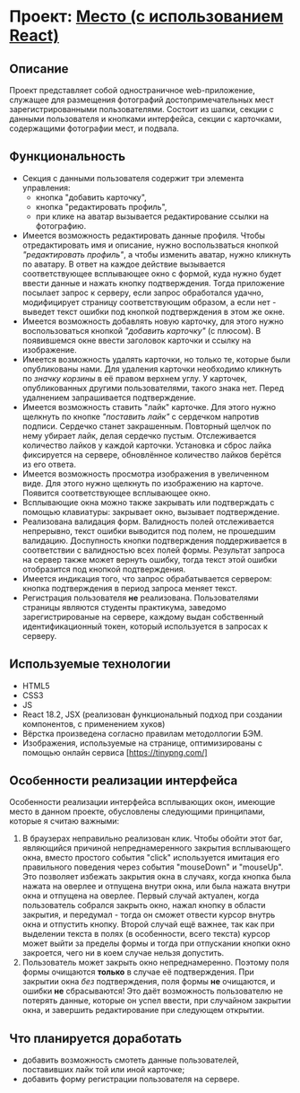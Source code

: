 # Проект: [Место (с использованием React)](https://deneroxin.github.io/mesto-react/)

## Описание

Проект представляет собой одностраничное web-приложение, служащее для размещения
фотографий достопримечательных мест зарегистрированными пользователями.
Состоит из шапки, секции с данными пользователя и кнопками интерфейса,
секции с карточками, содержащими фотографии мест, и подвала.


## Функциональность

* Секция с данными пользователя содержит три элемента управления:
  * кнопка "добавить карточку",
  * кнопка "редактировать профиль",
  * при клике на аватар вызывается редактирование ссылки на фотографию.
* Имеется возможность редактировать данные профиля.
Чтобы отредактировать имя и описание, нужно воспользваться кнопкой _"редактировать профиль"_,
а чтобы изменить аватар, нужно кликнуть по аватару.
В ответ на каждое действие вызывается соответствующее всплывающее окно с формой,
куда нужно будет ввести данные и нажать кнопку подтверждения.
Тогда приложение посылает запрос к серверу, если запрос обработался удачно,
модифицирует страницу соответствующим образом, а если нет - выведет текст ошибки под
кнопкой подтверждения в этом же окне.
* Имеется возможность добавлять новую карточку, для этого нужно воспользоваться кнопкой
_"добавить карточку"_ (с плюсом). В появившемся окне ввести заголовок карточки и ссылку на изображение.
* Имеется возможность удалять карточки, но только те, которые были опубликованы нами.
Для удаления карточки необходимо кликнуть по _значку корзины_ в её правом верхнем углу.
У карточек, опубликованных другими пользователями, такого знака нет.
Перед удалнением запрашивается подтверждение.
* Имеется возможность ставить "лайк" карточке. Для этого нужно щелкнуть по кнопке
_"поставить лайк"_ с сердечком напротив подписи. Сердечко станет закрашенным.
Повторный щелчок по нему убирает лайк, делая сердечко пустым.
Отслеживается количество лайков у каждой карточки. Установка и сброс лайка
фиксируется на сервере, обновлённое количество лайков берётся из его ответа.
* Имеется возможность просмотра изображения в увеличенном виде.
Для этого нужно щелкнуть по изображению на карточе. Появится соответствующее всплывающее окно.
* Всплывающие окна можно также закрывать или подтверждать с помощью клавиатуры:
**<Esc>** закрывает окно, **<Enter>** вызывает подтверждение.
* Реализована валидация форм. Валидность полей отслеживается непрерывно, текст ошибки выводится под полем,
не прошедшим валидацию. Доспупность кнопки подтверждения поддерживается в соответствии с валидностью
всех полей формы. Результат запроса на сервер также может вернуть ошибку, тогда текст этой ошибки
отобразится под кнопкой подтверждения.
* Имеется индикация того, что запрос обрабатывается сервером: кнопка подтверждения в период запроса меняет текст.
* Регистрация пользователя **не** реализована. Пользователями страницы являются студенты
практикума, заведомо зарегистрированые на сервере, каждому выдан собственный
идентификационный токен, который используется в запросах к серверу.


## Используемые технологии

* HTML5
* CSS3
* JS
* React 18.2, JSX (реализован функциональный подход при создании компонентов, с применением хуков)
* Вёрстка произведена согласно правилам методоллогии БЭМ.
* Изображения, используемые на странице, оптимизированы с помощью онлайн сервиса [https://tinypng.com/]


## Особенности реализации интерфейса

Особенности реализации интерфейса всплывающих окон, имеющие место в данном проекте,
обусловлены следующими принципами, которые я считаю важными:

1. В браузерах неправильно реализован клик. Чтобы обойти этот баг, являющийся причиной
непреднамеренного закрытия всплывающего окна, вместо простого события "click" используется
имитация его правильного поведения через события "mouseDown" и "mouseUp".
Это позволяет избежать закрытия окна в случаях, когда кнопка была нажата на оверлее
и отпущена внутри окна, или была нажата внутри окна и отпущена на оверлее.
Первый случай актуален, когда пользователь собрался закрыть окно, нажал кнопку в области закрытия,
и передумал - тогда он сможет отвести курсор внутрь окна и отпустить кнопку.
Второй случай ещё важнее, так как при выделении текста в полях (в особенности, всего текста)
курсор может выйти за пределы формы и тогда при отпускании кнопки окно закроется,
чего ни в коем случае нельзя допустить.
2. Пользователь может закрыть окно непреднамеренно. Поэтому поля формы очищаются **только** в случае её
подтверждения. При закрытии окна *без* подтверждения, поля формы **не** очищаются, и ошибки **не** сбрасываются!
Это даёт возможность пользователю не потерять данные, которые он успел ввести, при случайном закрытии окна,
и завершить редактирование при следующем открытии.


## Что планируется доработать

* добавить возможность смотеть данные пользователей, поставивших лайк той или иной карточке;
* добавить форму регистрации пользователя на сервере.
